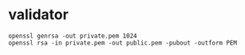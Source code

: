 # validator



```
openssl genrsa -out private.pem 1024
openssl rsa -in private.pem -out public.pem -pubout -outform PEM
```
